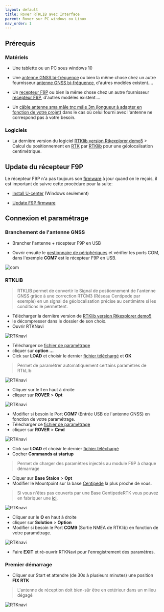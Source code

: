 ```yaml
---
layout: default
title: Rover RTKLIB avec Interface
parent: Rover sur PC windows ou Linux
nav_order: 1
---
```


## Prérequis

### Matériels

* Une tablette ou un PC sous windows 10

* Une [antenne GNSS bi-fréquence](https://store.drotek.com/da-910-multiband-gnss-antenna) ou bien la même chose chez un autre fournisseur [antenne GNSS bi-fréquence](https://www.ardusimple.com/product/simplertk2b/), d'autres modèles existent....

* Un [recepteur F9P](https://store.drotek.com/rtk-zed-f9p-gnss) ou bien la même chose chez un autre fournisseur [recepteur F9P](https://www.ardusimple.com/product/survey-gnss-multiband-antenna/), d'autres modèles existent....

* Un [câble antenne sma mâle tnc mâle 3m (longueur à adapter en fonction de votre projet)](https://www.mhzshop.com/shop/Cables-et-cordons/Sur-mesure/50-ohms-WiFi-4G/Cordon-sur-mesure-en-coax-faible-perte-WLL-240-2-4-5-GHz-6-1mm.html) dans le cas où celui fourni avec l'antenne ne correspond pas à votre besoin.

### Logiciels

* La dernière version du logiciel [RTKlib version Rtkexplorer demo5](http://rtkexplorer.com/downloads/rtklib-code/) > Calcul du positionnement en [RTK](https://fr.wikipedia.org/wiki/Cin%C3%A9matique_temps_r%C3%A9el) par [RTKlib](http://www.rtklib.com/) pour une géolocalisation centimétrique.

## Update du récepteur F9P

Le récepteur F9P n'a pas toujours son [firmware](https://fr.wikipedia.org/wiki/Firmware) à jour quand on le reçois, il est important de suivre cette procédure pour la suite:

* [Install U-center](https://www.u-blox.com/en/product/u-center) (Windows seulement)

* [Update F9P firmware](https://drotek.gitbook.io/rtk-f9p-positioning-solutions/tutorials/updating-zed-f9p-firmware)

## Connexion et paramétrage

### Branchement de l'antenne GNSS

* Brancher l'antenne + récepteur F9P en USB

* Ouvrir ensuite le [gestionnaire de périphériques](https://support.microsoft.com/fr-fr/help/4026149/windows-open-device-manager) et vérifier les ports COM, dans l'exemple **COM7** est le récepteur F9P en USB.

![com](https://jancelin.github.io/docs-centipedeRTK/assets/images/rover_w/2.PNG)

### RTKLIB

> RTKLIB permet de convertir le Signal de postionnement de l'antenne GNSS grâce à une correction RTCM3 (Réseau Centipede par exemple) en un signal de géolocalisation précise au centimètre si les conditions le permettent.

* Télécharger la dernière version de [RTKlib version Rtkexplorer demo5](http://rtkexplorer.com/downloads/rtklib-code/)
* le décompresser dans le dossier de son choix.
* Ouvrir RTKNavi 

![RTKnavi](https://jancelin.github.io/docs-centipedeRTK/assets/images/rover_w/3.PNG)

* Télécharger ce [fichier de paramétrage](https://raw.githubusercontent.com/jancelin/docs-centipedeRTK/master/assets/param_rtklib/RTKlib_windows.conf)
* cliquer sur **option ...**
* Cick sur **LOAD** et choisir le dernier [fichier téléchargé](https://raw.githubusercontent.com/jancelin/docs-centipedeRTK/master/assets/param_rtklib/RTKlib_windows.conf) et **OK**

> Permet de paramétrer automatiquement certains paramètres de RTkLIb

![RTKnavi](https://jancelin.github.io/docs-centipedeRTK/assets/images/rover_w/a1.PNG)

* Cliquer sur le **I** en haut à droite
* cliquer sur **ROVER** > **Opt**

![RTKnavi](https://jancelin.github.io/docs-centipedeRTK/assets/images/rover_w/4.PNG)

* Modifier si besoin le Port **COM7** (Entrée USB de l'antenne GNSS) en fonction de votre paramétrage.
* Télécharger ce [fichier de paramétrage](https://raw.githubusercontent.com/jancelin/docs-centipedeRTK/master/assets/param_rtklib/ZED-F9P.cmd)
* cliquer sur **ROVER** > **Cmd**

![RTKnavi](https://jancelin.github.io/docs-centipedeRTK/assets/images/rover_w/a1.PNG)

* Cick sur **LOAD** et choisir le dernier [fichier téléchargé](https://raw.githubusercontent.com/jancelin/docs-centipedeRTK/master/assets/param_rtklib/ZED-F9P.cmd)
* Cocher **Commands at startup**

> Permet de charger des paramètres  injectés au module F9P à chaque démarrage

* Ciquer sur **Base Staion** > **Opt**
* Modifier le Mountpoint sur la base [Centipede](https://centipede.fr) la plus proche de vous. 

> Si vous n'êtes pas couverts par une Base CentipedeRTK vous pouvez en fabriquer une [ici](https://jancelin.github.io/docs-centipedeRTK/3_Materiels.html).

![RTKnavi](https://jancelin.github.io/docs-centipedeRTK/assets/images/rover_w/5.PNG)

* Cliquer sur le **O** en haut à droite
* cliquer sur **Solution** > **Option**
* Modifier si besoin le Port **COM9** (Sortie NMEA de RTKlib) en fonction de votre paramétrage.

![RTKnavi](https://jancelin.github.io/docs-centipedeRTK/assets/images/rover_w/6.PNG)

* Faire **EXIT** et ré-ouvrir RTKNavi pour l'enregistrement des paramètres.


### Premier démarrage

* Cliquer sur Start et attendre (de 30s à plusieurs minutes) une position **FIX RTK**

> L'antenne de réception doit bien-sûr être en extérieur dans un milieu dégagé

![RTKnavi](https://jancelin.github.io/docs-centipedeRTK/assets/images/rover_w/9.PNG)



